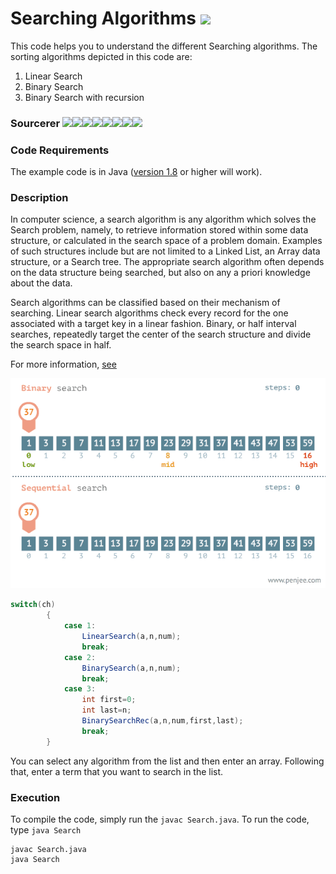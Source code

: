 # Searching Algorithms	 [![](https://img.shields.io/badge/Parth-Pathak-brightgreen.svg?colorB=ff0000)](https://www.linkedin.com/in/parth-pathak-learner/)
This code helps you to understand the different Searching algorithms. The sorting algorithms depicted in this code are:

1. Linear Search
2. Binary Search
3. Binary Search with recursion

### Sourcerer [![](https://sourcerer.io/fame/ParthPathak27/ParthPathak27/Search/images/0)](https://sourcerer.io/fame/ParthPathak27/ParthPathak27/Search/links/0)[![](https://sourcerer.io/fame/ParthPathak27/ParthPathak27/Search/images/1)](https://sourcerer.io/fame/ParthPathak27/ParthPathak27/Search/links/1)[![](https://sourcerer.io/fame/ParthPathak27/ParthPathak27/Search/images/2)](https://sourcerer.io/fame/ParthPathak27/ParthPathak27/Search/links/2)[![](https://sourcerer.io/fame/ParthPathak27/ParthPathak27/Search/images/3)](https://sourcerer.io/fame/ParthPathak27/ParthPathak27/Search/links/3)[![](https://sourcerer.io/fame/ParthPathak27/ParthPathak27/Search/images/4)](https://sourcerer.io/fame/ParthPathak27/ParthPathak27/Search/links/4)[![](https://sourcerer.io/fame/ParthPathak27/ParthPathak27/Search/images/5)](https://sourcerer.io/fame/ParthPathak27/ParthPathak27/Search/links/5)[![](https://sourcerer.io/fame/ParthPathak27/ParthPathak27/Search/images/6)](https://sourcerer.io/fame/ParthPathak27/ParthPathak27/Search/links/6)[![](https://sourcerer.io/fame/ParthPathak27/ParthPathak27/Search/images/7)](https://sourcerer.io/fame/ParthPathak27/ParthPathak27/Search/links/7)

### Code Requirements
The example code is in Java ([version 1.8](https://java.com/en/download/) or higher will work).

### Description
In computer science, a search algorithm is any algorithm which solves the Search problem, namely, to retrieve information stored within some data structure, or calculated in the search space of a problem domain. Examples of such structures include but are not limited to a Linked List, an Array data structure, or a Search tree. The appropriate search algorithm often depends on the data structure being searched, but also on any a priori knowledge about the data.

Search algorithms can be classified based on their mechanism of searching. Linear search algorithms check every record for the one associated with a target key in a linear fashion. Binary, or half interval searches, repeatedly target the center of the search structure and divide the search space in half.

For more information, [see](https://en.wikipedia.org/wiki/Search_algorithm)

![Search](search.gif)
```java
switch(ch)
		{
			case 1:
				LinearSearch(a,n,num);
				break;
			case 2:
				BinarySearch(a,n,num);
				break;
			case 3:
				int first=0;
				int last=n;
				BinarySearchRec(a,n,num,first,last);
				break;
		}
``` 
You can select any algorithm from the list and then enter an array. Following that, enter a term that you want to search in the list.

### Execution
To compile the code, simply run the ```javac Search.java```. To run the code, type ```java Search```
```
javac Search.java
java Search
```
